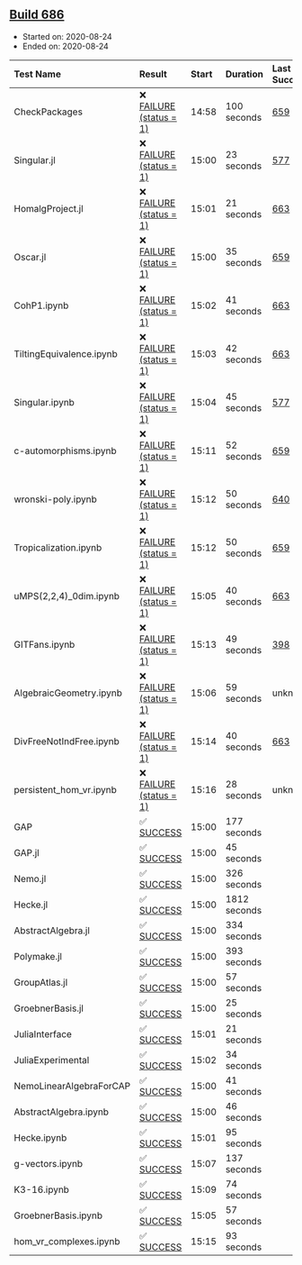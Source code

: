 ## [Build 686](https://oscarci.mathematik.uni-kl.de/job/oscar-stable/686/)

* Started on: 2020-08-24
* Ended on: 2020-08-24

| Test Name    | Result | Start | Duration | Last Success | First Failure |
|:-------------|:-------|:------|:---------|:-------------|:--------------|
| CheckPackages | ❌ [FAILURE (status = 1)](https://oscarci.mathematik.uni-kl.de/job/oscar-stable/686/artifact/logs/build-686/CheckPackages.log) | 14:58 | 100 seconds | [659](https://oscarci.mathematik.uni-kl.de/job/oscar-stable/659/) | [660](https://oscarci.mathematik.uni-kl.de/job/oscar-stable/660/) |
| Singular.jl | ❌ [FAILURE (status = 1)](https://oscarci.mathematik.uni-kl.de/job/oscar-stable/686/artifact/logs/build-686/Singular.jl.log) | 15:00 | 23 seconds | [577](https://oscarci.mathematik.uni-kl.de/job/oscar-stable/577/) | [578](https://oscarci.mathematik.uni-kl.de/job/oscar-stable/578/) |
| HomalgProject.jl | ❌ [FAILURE (status = 1)](https://oscarci.mathematik.uni-kl.de/job/oscar-stable/686/artifact/logs/build-686/HomalgProject.jl.log) | 15:01 | 21 seconds | [663](https://oscarci.mathematik.uni-kl.de/job/oscar-stable/663/) | [664](https://oscarci.mathematik.uni-kl.de/job/oscar-stable/664/) |
| Oscar.jl | ❌ [FAILURE (status = 1)](https://oscarci.mathematik.uni-kl.de/job/oscar-stable/686/artifact/logs/build-686/Oscar.jl.log) | 15:00 | 35 seconds | [659](https://oscarci.mathematik.uni-kl.de/job/oscar-stable/659/) | [660](https://oscarci.mathematik.uni-kl.de/job/oscar-stable/660/) |
| CohP1.ipynb | ❌ [FAILURE (status = 1)](https://oscarci.mathematik.uni-kl.de/job/oscar-stable/686/artifact/logs/build-686/CohP1.ipynb.log) | 15:02 | 41 seconds | [663](https://oscarci.mathematik.uni-kl.de/job/oscar-stable/663/) | [664](https://oscarci.mathematik.uni-kl.de/job/oscar-stable/664/) |
| TiltingEquivalence.ipynb | ❌ [FAILURE (status = 1)](https://oscarci.mathematik.uni-kl.de/job/oscar-stable/686/artifact/logs/build-686/TiltingEquivalence.ipynb.log) | 15:03 | 42 seconds | [663](https://oscarci.mathematik.uni-kl.de/job/oscar-stable/663/) | [664](https://oscarci.mathematik.uni-kl.de/job/oscar-stable/664/) |
| Singular.ipynb | ❌ [FAILURE (status = 1)](https://oscarci.mathematik.uni-kl.de/job/oscar-stable/686/artifact/logs/build-686/Singular.ipynb.log) | 15:04 | 45 seconds | [577](https://oscarci.mathematik.uni-kl.de/job/oscar-stable/577/) | [578](https://oscarci.mathematik.uni-kl.de/job/oscar-stable/578/) |
| c-automorphisms.ipynb | ❌ [FAILURE (status = 1)](https://oscarci.mathematik.uni-kl.de/job/oscar-stable/686/artifact/logs/build-686/c-automorphisms.ipynb.log) | 15:11 | 52 seconds | [659](https://oscarci.mathematik.uni-kl.de/job/oscar-stable/659/) | [660](https://oscarci.mathematik.uni-kl.de/job/oscar-stable/660/) |
| wronski-poly.ipynb | ❌ [FAILURE (status = 1)](https://oscarci.mathematik.uni-kl.de/job/oscar-stable/686/artifact/logs/build-686/wronski-poly.ipynb.log) | 15:12 | 50 seconds | [640](https://oscarci.mathematik.uni-kl.de/job/oscar-stable/640/) | [641](https://oscarci.mathematik.uni-kl.de/job/oscar-stable/641/) |
| Tropicalization.ipynb | ❌ [FAILURE (status = 1)](https://oscarci.mathematik.uni-kl.de/job/oscar-stable/686/artifact/logs/build-686/Tropicalization.ipynb.log) | 15:12 | 50 seconds | [659](https://oscarci.mathematik.uni-kl.de/job/oscar-stable/659/) | [660](https://oscarci.mathematik.uni-kl.de/job/oscar-stable/660/) |
| uMPS(2,2,4)_0dim.ipynb | ❌ [FAILURE (status = 1)](https://oscarci.mathematik.uni-kl.de/job/oscar-stable/686/artifact/logs/build-686/uMPS-2-2-4-_0dim.ipynb.log) | 15:05 | 40 seconds | [663](https://oscarci.mathematik.uni-kl.de/job/oscar-stable/663/) | [664](https://oscarci.mathematik.uni-kl.de/job/oscar-stable/664/) |
| GITFans.ipynb | ❌ [FAILURE (status = 1)](https://oscarci.mathematik.uni-kl.de/job/oscar-stable/686/artifact/logs/build-686/GITFans.ipynb.log) | 15:13 | 49 seconds | [398](https://oscarci.mathematik.uni-kl.de/job/oscar-stable/398/) | [399](https://oscarci.mathematik.uni-kl.de/job/oscar-stable/399/) |
| AlgebraicGeometry.ipynb | ❌ [FAILURE (status = 1)](https://oscarci.mathematik.uni-kl.de/job/oscar-stable/686/artifact/logs/build-686/AlgebraicGeometry.ipynb.log) | 15:06 | 59 seconds | unknown | unknown |
| DivFreeNotIndFree.ipynb | ❌ [FAILURE (status = 1)](https://oscarci.mathematik.uni-kl.de/job/oscar-stable/686/artifact/logs/build-686/DivFreeNotIndFree.ipynb.log) | 15:14 | 40 seconds | [663](https://oscarci.mathematik.uni-kl.de/job/oscar-stable/663/) | [664](https://oscarci.mathematik.uni-kl.de/job/oscar-stable/664/) |
| persistent_hom_vr.ipynb | ❌ [FAILURE (status = 1)](https://oscarci.mathematik.uni-kl.de/job/oscar-stable/686/artifact/logs/build-686/persistent_hom_vr.ipynb.log) | 15:16 | 28 seconds | unknown | unknown |
| GAP | ✅ [SUCCESS](https://oscarci.mathematik.uni-kl.de/job/oscar-stable/686/artifact/logs/build-686/GAP.log) | 15:00 | 177 seconds |  |  |
| GAP.jl | ✅ [SUCCESS](https://oscarci.mathematik.uni-kl.de/job/oscar-stable/686/artifact/logs/build-686/GAP.jl.log) | 15:00 | 45 seconds |  |  |
| Nemo.jl | ✅ [SUCCESS](https://oscarci.mathematik.uni-kl.de/job/oscar-stable/686/artifact/logs/build-686/Nemo.jl.log) | 15:00 | 326 seconds |  |  |
| Hecke.jl | ✅ [SUCCESS](https://oscarci.mathematik.uni-kl.de/job/oscar-stable/686/artifact/logs/build-686/Hecke.jl.log) | 15:00 | 1812 seconds |  |  |
| AbstractAlgebra.jl | ✅ [SUCCESS](https://oscarci.mathematik.uni-kl.de/job/oscar-stable/686/artifact/logs/build-686/AbstractAlgebra.jl.log) | 15:00 | 334 seconds |  |  |
| Polymake.jl | ✅ [SUCCESS](https://oscarci.mathematik.uni-kl.de/job/oscar-stable/686/artifact/logs/build-686/Polymake.jl.log) | 15:00 | 393 seconds |  |  |
| GroupAtlas.jl | ✅ [SUCCESS](https://oscarci.mathematik.uni-kl.de/job/oscar-stable/686/artifact/logs/build-686/GroupAtlas.jl.log) | 15:00 | 57 seconds |  |  |
| GroebnerBasis.jl | ✅ [SUCCESS](https://oscarci.mathematik.uni-kl.de/job/oscar-stable/686/artifact/logs/build-686/GroebnerBasis.jl.log) | 15:00 | 25 seconds |  |  |
| JuliaInterface | ✅ [SUCCESS](https://oscarci.mathematik.uni-kl.de/job/oscar-stable/686/artifact/logs/build-686/JuliaInterface.log) | 15:01 | 21 seconds |  |  |
| JuliaExperimental | ✅ [SUCCESS](https://oscarci.mathematik.uni-kl.de/job/oscar-stable/686/artifact/logs/build-686/JuliaExperimental.log) | 15:02 | 34 seconds |  |  |
| NemoLinearAlgebraForCAP | ✅ [SUCCESS](https://oscarci.mathematik.uni-kl.de/job/oscar-stable/686/artifact/logs/build-686/NemoLinearAlgebraForCAP.log) | 15:00 | 41 seconds |  |  |
| AbstractAlgebra.ipynb | ✅ [SUCCESS](https://oscarci.mathematik.uni-kl.de/job/oscar-stable/686/artifact/logs/build-686/AbstractAlgebra.ipynb.log) | 15:00 | 46 seconds |  |  |
| Hecke.ipynb | ✅ [SUCCESS](https://oscarci.mathematik.uni-kl.de/job/oscar-stable/686/artifact/logs/build-686/Hecke.ipynb.log) | 15:01 | 95 seconds |  |  |
| g-vectors.ipynb | ✅ [SUCCESS](https://oscarci.mathematik.uni-kl.de/job/oscar-stable/686/artifact/logs/build-686/g-vectors.ipynb.log) | 15:07 | 137 seconds |  |  |
| K3-16.ipynb | ✅ [SUCCESS](https://oscarci.mathematik.uni-kl.de/job/oscar-stable/686/artifact/logs/build-686/K3-16.ipynb.log) | 15:09 | 74 seconds |  |  |
| GroebnerBasis.ipynb | ✅ [SUCCESS](https://oscarci.mathematik.uni-kl.de/job/oscar-stable/686/artifact/logs/build-686/GroebnerBasis.ipynb.log) | 15:05 | 57 seconds |  |  |
| hom_vr_complexes.ipynb | ✅ [SUCCESS](https://oscarci.mathematik.uni-kl.de/job/oscar-stable/686/artifact/logs/build-686/hom_vr_complexes.ipynb.log) | 15:15 | 93 seconds |  |  |
